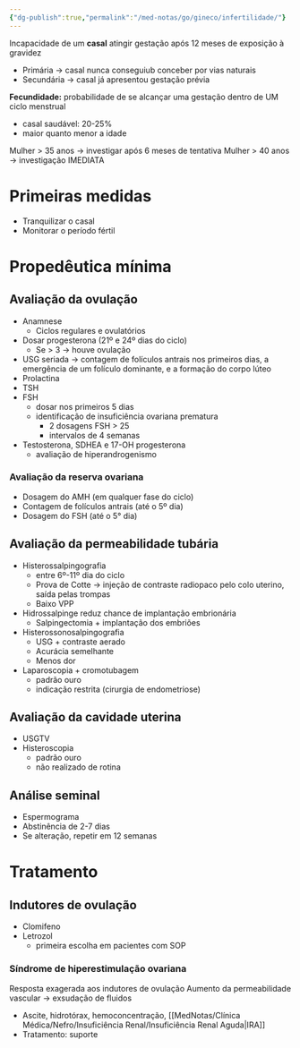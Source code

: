 ```yaml
---
{"dg-publish":true,"permalink":"/med-notas/go/gineco/infertilidade/"}
---
```


Incapacidade de um **casal** atingir gestação após 12 meses de exposição à gravidez
- Primária -> casal nunca conseguiub conceber por vias naturais
- Secundária -> casal já apresentou gestação prévia

**Fecundidade:** probabilidade de se alcançar uma gestação dentro de UM ciclo menstrual
- casal saudável: 20-25%
- maior quanto menor a idade

Mulher > 35 anos -> investigar após 6 meses de tentativa
Mulher > 40 anos -> investigação IMEDIATA

# Primeiras medidas
 - Tranquilizar o casal
 - Monitorar o período fértil 

# Propedêutica mínima
## Avaliação da ovulação
- Anamnese
	- Ciclos regulares e ovulatórios
- Dosar progesterona (21º e 24º dias do ciclo)
	- Se > 3 -> houve ovulação
- USG seriada -> contagem de folículos antrais nos primeiros dias, a emergência de um folículo dominante, e a formação do corpo lúteo
- Prolactina
- TSH
- FSH
	- dosar nos primeiros 5 dias
	- identificação de insuficiência ovariana prematura
		- 2 dosagens FSH > 25
		- intervalos de 4 semanas
- Testosterona, SDHEA e 17-OH progesterona
	- avaliação de hiperandrogenismo
### Avaliação da reserva ovariana
- Dosagem do AMH (em qualquer fase do ciclo)
- Contagem de folículos antrais (até o 5º dia)
- Dosagem do FSH (até o 5° dia)
## Avaliação da permeabilidade tubária
- Histerossalpingografia
	- entre 6º-11º dia do ciclo
	- Prova de Cotte -> injeção de contraste radiopaco pelo colo uterino, saída pelas trompas
	- Baixo VPP
- Hidrossalpinge reduz chance de implantação embrionária
	- Salpingectomia + implantação dos embriões
- Histerossonosalpingografia
	- USG + contraste aerado
	- Acurácia semelhante
	- Menos dor
- Laparoscopia + cromotubagem
	- padrão ouro
	- indicação restrita (cirurgia de endometriose)
## Avaliação da cavidade uterina
- USGTV
- Histeroscopia
	- padrão ouro
	- não realizado de rotina
## Análise seminal
- Espermograma
- Abstinência de 2-7 dias
- Se alteração, repetir em 12 semanas 

# Tratamento
## Indutores de ovulação
- Clomifeno
- Letrozol
	- primeira escolha em pacientes com SOP
### Síndrome de hiperestimulação ovariana
Resposta exagerada aos indutores de ovulação
Aumento da permeabilidade vascular -> exsudação de fluidos
- Ascite, hidrotórax, hemoconcentração, [[MedNotas/Clínica Médica/Nefro/Insuficiência Renal/Insuficiência Renal Aguda\|IRA]]
- Tratamento: suporte